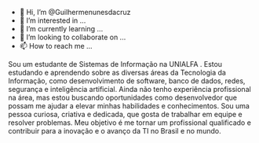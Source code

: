 - 👋 Hi, I’m @Guilhermenunesdacruz
- 👀 I’m interested in ...
- 🌱 I’m currently learning ...
- 💞️ I’m looking to collaborate on ...
- 📫 How to reach me ...

<!---
Guilhermenunesdacruz/Guilhermenunesdacruz is a ✨ special ✨ repository because its `README.md` (this file) appears on your GitHub profile.
You can click the Preview link to take a look at your changes.
--->
Sou um estudante de Sistemas de Informação na UNIALFA . Estou estudando e aprendendo sobre as diversas áreas da Tecnologia da Informação, como desenvolvimento de software, banco de dados, redes, segurança e inteligência artificial. Ainda não tenho experiência profissional na área, mas estou buscando oportunidades como desenvolvedor que possam me ajudar a elevar minhas habilidades e conhecimentos. Sou uma pessoa curiosa, criativa e dedicada, que gosta de trabalhar em equipe e resolver problemas. Meu objetivo é me tornar um profissional qualificado e contribuir para a inovação e o avanço da TI no Brasil e no mundo.

